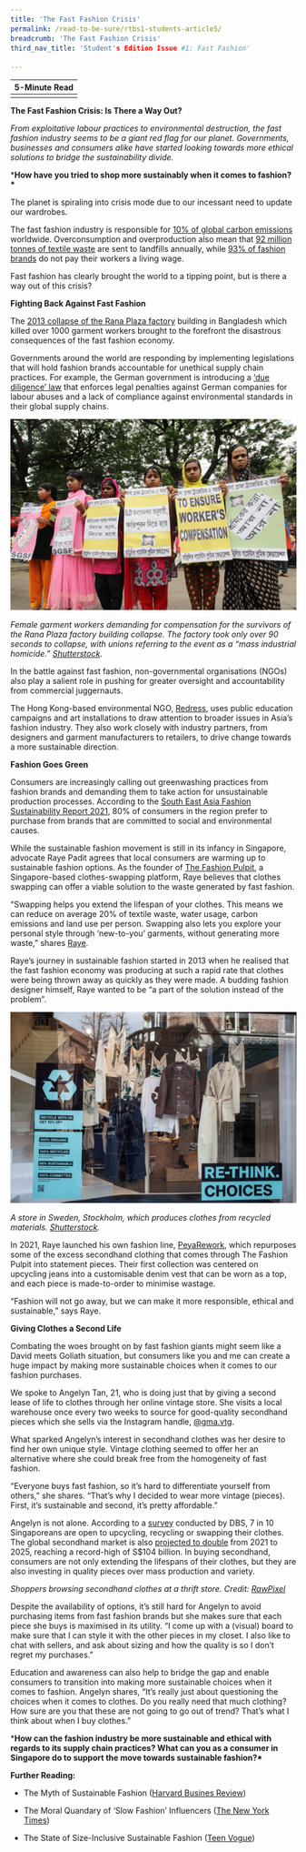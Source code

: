 ```yaml
---
title: 'The Fast Fashion Crisis'
permalink: /read-to-be-sure/rtbs1-students-article5/
breadcrumb: 'The Fast Fashion Crisis'
third_nav_title: 'Student's Edition Issue #1: Fast Fashion'

---
```


| **5-Minute Read** |
| :---------------: |
|                   |

**The Fast Fashion Crisis: Is There a Way Out?**

 

*From exploitative labour practices to environmental destruction, the fast fashion industry seems to be a giant red flag for our planet. Governments, businesses and consumers alike have started looking towards more ethical solutions to bridge the sustainability divide.*

 

***How have you tried to shop more sustainably when it comes to fashion?\*** 

 

The planet is spiraling into crisis mode due to our incessant need to update our wardrobes.

 

The fast fashion industry is responsible for [10% of global carbon emissions](https://www.unep.org/news-and-stories/press-release/un-alliance-sustainable-fashion-addresses-damage-fast-fashion) worldwide. Overconsumption and overproduction also mean that [92 million tonnes of textile waste](https://www.qut.edu.au/study/creative-industries/news?id=177289) are sent to landfills annually, while [93% of fashion brands](https://fashionchecker.org/) do not pay their workers a living wage.

 

Fast fashion has clearly brought the world to a tipping point, but is there a way out of this crisis?

 

**Fighting Back Against Fast Fashion**

 

The [2013 collapse of the Rana Plaza factory](https://theconversation.com/years-after-the-rana-plaza-tragedy-bangladeshs-garment-workers-are-still-bottom-of-the-pile-159224) building in Bangladesh which killed over 1000 garment workers brought to the forefront the disastrous consequences of the fast fashion economy. 

 

Governments around the world are responding by implementing legislations that will hold fashion brands accountable for unethical supply chain practices. For example, the German government is introducing a [‘due diligence’ law](https://www.just-style.com/news/germany-agrees-new-law-on-supply-chain-due-diligence/) that enforces legal penalties against German companies for labour abuses and a lack of compliance against environmental standards in their global supply chains.

 ![](../images/rtbs1-students-article5a.jpg)                              

*Female garment workers demanding for compensation for the survivors of the Rana Plaza factory building collapse. The factory took only over 90 seconds to collapse, with unions referring to the event as a “mass industrial homicide.” [Shutterstock](https://www.shutterstock.com/zh-Hant/image-photo/young-labors-demanding-long-overdue-rana-1708455925).*

 

In the battle against fast fashion, non-governmental organisations (NGOs) also play a salient role in pushing for greater oversight and accountability from commercial juggernauts. 

 

The Hong Kong-based environmental NGO, [Redress](https://www.redress.com.hk/), uses public education campaigns and art installations to draw attention to broader issues in Asia’s fashion industry. They also work closely with industry partners, from designers and garment manufacturers to retailers, to drive change towards a more sustainable direction.

 

**Fashion Goes Green**

 

Consumers are increasingly calling out greenwashing practices from fashion brands and demanding them to take action for unsustainable production processes. According to the [South East Asia Fashion Sustainability Report 2021](https://issuu.com/fashionrevolution/docs/final___fashion_sustainability_report_2021), 80% of consumers in the region prefer to purchase from brands that are committed to social and environmental causes.

 

While the sustainable fashion movement is still in its infancy in Singapore, advocate Raye Padit agrees that local consumers are warming up to sustainable fashion options. As the founder of [The Fashion Pulpit](https://www.thefashionpulpit.com/), a Singapore-based clothes-swapping platform, Raye believes that clothes swapping can offer a viable solution to the waste generated by fast fashion.

 

“Swapping helps you extend the lifespan of your clothes. This means we can reduce on average 20% of textile waste, water usage, carbon emissions and land use per person. Swapping also lets you explore your personal style through ‘new-to-you’ garments, without generating more waste,” shares [Raye](https://zerrin.com/raye-padit-power-of-clothes-swapping-singapore/).

 

Raye’s journey in sustainable fashion started in 2013 when he realised that the fast fashion economy was producing at such a rapid rate that clothes were being thrown away as quickly as they were made. A budding fashion designer himself, Raye wanted to be “a part of the solution instead of the problem”.

 

 

 ![](../images/rtbs1-students-article5b.jpg)

*A store in Sweden, Stockholm, which produces clothes from recycled materials. [Shutterstock](https://www.shutterstock.com/zh-Hant/image-photo/sweden-stockholm-march-2019-storefront-clothes-1373121191).*

 

In 2021, Raye launched his own fashion line, [PeyaRework](https://www.instagram.com/peyarework/?hl=en), which repurposes some of the excess secondhand clothing that comes through The Fashion Pulpit into statement pieces. Their first collection was centered on upcycling jeans into a customisable denim vest that can be worn as a top, and each piece is made-to-order to minimise wastage.

 

“Fashion will not go away, but we can make it more responsible, ethical and sustainable,” says Raye.

 

**Giving Clothes a Second Life**

 

Combating the woes brought on by fast fashion giants might seem like a David meets Goliath situation, but consumers like you and me can create a huge impact by making more sustainable choices when it comes to our fashion purchases.

 

We spoke to Angelyn Tan, 21, who is doing just that by giving a second lease of life to clothes through her online vintage store. She visits a local warehouse once every two weeks to source for good-quality secondhand pieces which she sells via the Instagram handle, [@gma.vtg](https://www.instagram.com/gma.vtg/?hl=en).

 

What sparked Angelyn’s interest in secondhand clothes was her desire to find her own unique style. Vintage clothing seemed to offer her an alternative where she could break free from the homogeneity of fast fashion.

 

“Everyone buys fast fashion, so it’s hard to differentiate yourself from others,” she shares. “That’s why I decided to wear more vintage (pieces). First, it’s sustainable and second, it’s pretty affordable.”

 

Angelyn is not alone. According to a [survey](https://www.dbs.com/newsroom/Singaporeans_open_to_sustainable_fashion_but_wont_pay_more__DBS_survey) conducted by DBS, 7 in 10 Singaporeans are open to upcycling, recycling or swapping their clothes. The global secondhand market is also [projected to double](https://www.google.com/url?q=https://www.thredup.com/resale/%23resale-industry&sa=D&source=docs&ust=1644423339706684&usg=AOvVaw1ZZKlqR_vVkDJymgG0vND0) from 2021 to 2025, reaching a record-high of S$104 billion. In buying secondhand, consumers are not only extending the lifespans of their clothes, but they are also investing in quality pieces over mass production and variety.

 

 

*Shoppers browsing secondhand clothes at a thrift store. Credit:* [*RawPixel*](https://www.rawpixel.com/image/3887944/photo-image-face-mask-covid)

 

Despite the availability of options, it’s still hard for Angelyn to avoid purchasing items from fast fashion brands but she makes sure that each piece she buys is maximised in its utility. “I come up with a (visual) board to make sure that I can style it with the other pieces in my closet. I also like to chat with sellers, and ask about sizing and how the quality is so I don’t regret my purchases.”

 

Education and awareness can also help to bridge the gap and enable consumers to transition into making more sustainable choices when it comes to fashion. Angelyn shares, “It’s really just about questioning the choices when it comes to clothes. Do you really need that much clothing? How sure are you that these are not going to go out of trend? That’s what I think about when I buy clothes.” 

 

 

***How can the fashion industry be more sustainable and ethical with regards to its supply chain practices? What can you as a consumer in Singapore do to support the move towards sustainable fashion?\***

 

 

**Further Reading:**

- The Myth of Sustainable Fashion ([Harvard Busines Review](https://hbr.org/2022/01/the-myth-of-sustainable-fashion))

- The Moral Quandary of ‘Slow Fashion’ Influencers ([The New York Times](https://www.nytimes.com/2022/02/08/style/fashion-influencers-sustainability.html))

- The State of Size-Inclusive Sustainable Fashion ([Teen Vogue](https://www.teenvogue.com/story/state-of-size-inclusive-sustainable-fashion))

 